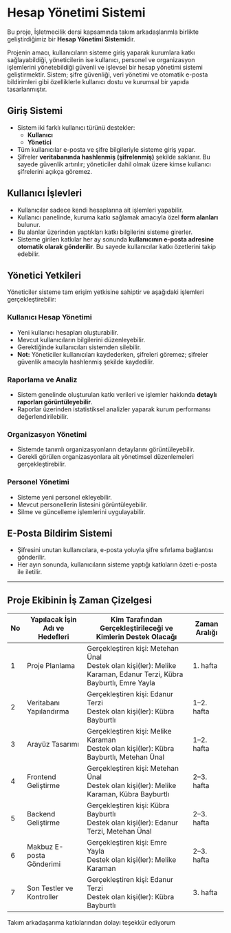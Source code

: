 # Hesap Yönetimi Sistemi

Bu proje, İşletmecilik dersi kapsamında takım arkadaşlarımla birlikte geliştirdiğimiz bir **Hesap Yönetimi Sistemi**dir.

Projenin amacı, kullanıcıların sisteme giriş yaparak kurumlara katkı sağlayabildiği, yöneticilerin ise kullanıcı, personel ve organizasyon işlemlerini yönetebildiği güvenli ve işlevsel bir hesap yönetimi sistemi geliştirmektir. Sistem; şifre güvenliği, veri yönetimi ve otomatik e-posta bildirimleri gibi özelliklerle kullanıcı dostu ve kurumsal bir yapıda tasarlanmıştır.

## Giriş Sistemi

- Sistem iki farklı kullanıcı türünü destekler:
  - **Kullanıcı**
  - **Yönetici**
- Tüm kullanıcılar e-posta ve şifre bilgileriyle sisteme giriş yapar.
- Şifreler **veritabanında hashlenmiş (şifrelenmiş)** şekilde saklanır. Bu sayede güvenlik artırılır; yöneticiler dahil olmak üzere kimse kullanıcı şifrelerini açıkça göremez.

## Kullanıcı İşlevleri

- Kullanıcılar sadece kendi hesaplarına ait işlemleri yapabilir.
- Kullanıcı panelinde, kuruma katkı sağlamak amacıyla özel **form alanları** bulunur.
- Bu alanlar üzerinden yaptıkları katkı bilgilerini sisteme girerler.
- Sisteme girilen katkılar her ay sonunda **kullanıcının e-posta adresine otomatik olarak gönderilir**. Bu sayede kullanıcılar katkı özetlerini takip edebilir.

## Yönetici Yetkileri

Yöneticiler sisteme tam erişim yetkisine sahiptir ve aşağıdaki işlemleri gerçekleştirebilir:

### Kullanıcı Hesap Yönetimi
- Yeni kullanıcı hesapları oluşturabilir.
- Mevcut kullanıcıların bilgilerini düzenleyebilir.
- Gerektiğinde kullanıcıları sistemden silebilir.
- **Not:** Yöneticiler kullanıcıları kaydederken, şifreleri göremez; şifreler güvenlik amacıyla hashlenmiş şekilde kaydedilir.

### Raporlama ve Analiz
- Sistem genelinde oluşturulan katkı verileri ve işlemler hakkında **detaylı raporları görüntüleyebilir**.
- Raporlar üzerinden istatistiksel analizler yaparak kurum performansı değerlendirilebilir.

### Organizasyon Yönetimi
- Sistemde tanımlı organizasyonların detaylarını görüntüleyebilir.
- Gerekli görülen organizasyonlara ait yönetimsel düzenlemeleri gerçekleştirebilir.

### Personel Yönetimi
- Sisteme yeni personel ekleyebilir.
- Mevcut personellerin listesini görüntüleyebilir.
- Silme ve güncelleme işlemlerini uygulayabilir.

## E-Posta Bildirim Sistemi

- Şifresini unutan kullanıcılara, e-posta yoluyla şifre sıfırlama bağlantısı gönderilir.
- Her ayın sonunda, kullanıcıların sisteme yaptığı katkıların özeti e-posta ile iletilir.

---

## Proje Ekibinin İş Zaman Çizelgesi



| No | Yapılacak İşin Adı ve Hedefleri       | Kim Tarafından Gerçekleştirileceği ve Kimlerin Destek Olacağı                                                                 | Zaman Aralığı |
|----|----------------------------------------|--------------------------------------------------------------------------------------------------------------------------------|----------------|
| 1  | Proje Planlama                         | Gerçekleştiren kişi: Metehan Ünal<br>Destek olan kişi(ler): Melike Karaman, Edanur Terzi, Kübra Bayburtlı, Emre Yayla         | 1. hafta       |
| 2  | Veritabanı Yapılandırma                | Gerçekleştiren kişi: Edanur Terzi<br>Destek olan kişi(ler): Kübra Bayburtlı                                                   | 1–2. hafta     |
| 3  | Arayüz Tasarımı                        | Gerçekleştiren kişi: Melike Karaman<br>Destek olan kişi(ler): Kübra Bayburtlı, Metehan Ünal                                  | 1–2. hafta     |
| 4  | Frontend Geliştirme                    | Gerçekleştiren kişi: Metehan Ünal<br>Destek olan kişi(ler): Melike Karaman, Kübra Bayburtlı                                  | 2–3. hafta     |
| 5  | Backend Geliştirme                     | Gerçekleştiren kişi: Kübra Bayburtlı<br>Destek olan kişi(ler): Edanur Terzi, Metehan Ünal                                    | 2–3. hafta     |
| 6  | Makbuz E-posta Gönderimi               | Gerçekleştiren kişi: Emre Yayla<br>Destek olan kişi(ler): Melike Karaman                                                     | 2–3. hafta     |
| 7  | Son Testler ve Kontroller              | Gerçekleştiren kişi: Edanur Terzi<br>Destek olan kişi(ler): Kübra Bayburtlı                                                  | 3. hafta       |

Takım arkadaşarıma katkılarından dolayı teşekkür ediyorum  

